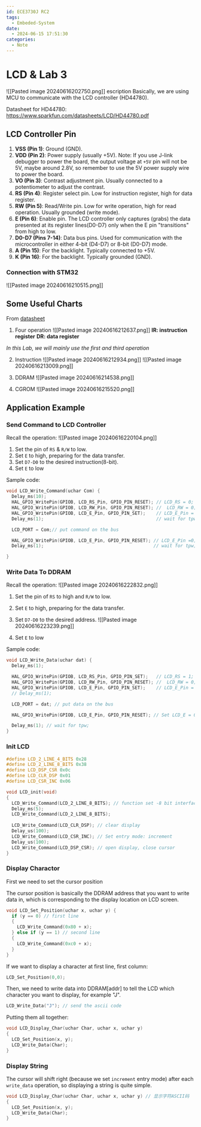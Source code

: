 ```yaml
---
id: ECE3730J RC2
tags:
  - Embeded-System
date:
  - 2024-06-15 17:51:30
categories:
  - Note
---
```

# LCD & Lab 3 

![[Pasted image 20240616202750.png]]
escription
Basically, we are using MCU to communicate with the LCD controller (HD44780).

Datasheet for HD44780: https://www.sparkfun.com/datasheets/LCD/HD44780.pdf

## LCD Controller Pin

1. **VSS (Pin 1)**: Ground (GND).
2. **VDD (Pin 2)**: Power supply (usually +5V).
	Note: If you use J-link debugger to power the board, the output voltage at `+5V` pin will not be 5V, maybe around 2.8V, so remember to use the 5V power supply wire to power the board.
1. **VO (Pin 3)**: Contrast adjustment pin. Usually connected to a potentiometer to adjust the contrast.
2. **RS (Pin 4)**: Register select pin. Low for instruction register, high for data register.
3. **RW (Pin 5)**: Read/Write pin. Low for write operation, high for read operation. Usually grounded (write mode).
4. **E (Pin 6)**: Enable pin. The LCD controller only captures (grabs) the data presented at its register lines(D0-D7) only when the E pin "transitions" from high to low.
5. **D0-D7 (Pins 7-14)**: Data bus pins. Used for communication with the microcontroller in either 4-bit (D4-D7) or 8-bit (D0-D7) mode.
6. **A (Pin 15)**: For the backlight. Typically connected to +5V.
7. **K (Pin 16)**: For the backlight. Typically grounded (GND).

### Connection with STM32
![[Pasted image 20240616210515.png]]

## Some Useful Charts
From [datasheet](https://www.sparkfun.com/datasheets/LCD/HD44780.pdf)

1. Four operation
![[Pasted image 20240616212637.png]]
**IR: instruction register**
**DR: data register**

*In this Lab, we will mainly use the first and third operation*

2. Instruction
![[Pasted image 20240616212934.png]]
![[Pasted image 20240616213009.png]]

3. DDRAM
![[Pasted image 20240616214538.png]]

4. CGROM
![[Pasted image 20240616215520.png]]

## Application Example

### Send Command to LCD Controller

Recall the operation:
![[Pasted image 20240616220104.png]]

1. Set the pin of `RS` & `R/W` to low.
2. Set `E` to high, preparing for the data transfer.
3. Set `D7-D0` to the desired instruction(8-bit).
4. Set `E` to low

Sample code:
```c
void LCD_Write_Command(uchar Com) {
  Delay_ms(10);
  HAL_GPIO_WritePin(GPIOB, LCD_RS_Pin, GPIO_PIN_RESET); // LCD_RS = 0;
  HAL_GPIO_WritePin(GPIOB, LCD_RW_Pin, GPIO_PIN_RESET); //	LCD_RW = 0;
  HAL_GPIO_WritePin(GPIOB, LCD_E_Pin, GPIO_PIN_SET);    // LCD_E_Pin = 1;
  Delay_ms(1);                                          // wait for tpw;

  LCD_PORT = Com;// put command on the bus

  HAL_GPIO_WritePin(GPIOB, LCD_E_Pin, GPIO_PIN_RESET); // LCD_E_Pin =0;
  Delay_ms(1);                                         // wait for tpw;

}

```

### Write Data To DDRAM

Recall the operation:
![[Pasted image 20240616222832.png]]

1. Set the pin of `RS` to high and `R/W` to low.
2. Set `E` to high, preparing for the data transfer.
3. Set `D7-D0` to the desired address.
	![[Pasted image 20240616223239.png]]
	
1. Set `E` to low

Sample code:
```c
void LCD_Write_Data(uchar dat) {
  Delay_ms(1);

  HAL_GPIO_WritePin(GPIOB, LCD_RS_Pin, GPIO_PIN_SET);   // LCD_RS = 1;
  HAL_GPIO_WritePin(GPIOB, LCD_RW_Pin, GPIO_PIN_RESET); //	LCD_RW = 0;
  HAL_GPIO_WritePin(GPIOB, LCD_E_Pin, GPIO_PIN_SET);    // LCD_E_Pin = 1;
  // Delay_ms(1);

  LCD_PORT = dat; // put data on the bus

  HAL_GPIO_WritePin(GPIOB, LCD_E_Pin, GPIO_PIN_RESET); // Set LCD_E = 0;

  Delay_ms(1); // wait for tpw;
}
```

### Init LCD
```c
#define LCD_2_LINE_4_BITS 0x28
#define LCD_2_LINE_8_BITS 0x38
#define LCD_DSP_CSR 0x0c
#define LCD_CLR_DSP 0x01 
#define LCD_CSR_INC 0x06

void LCD_init(void)
{
  LCD_Write_Command(LCD_2_LINE_8_BITS); // function set -8 bit interface
  Delay_ms(5);
  LCD_Write_Command(LCD_2_LINE_8_BITS); 
  
  LCD_Write_Command(LCD_CLR_DSP); // clear display
  Delay_us(100);
  LCD_Write_Command(LCD_CSR_INC); // Set entry mode: increment
  Delay_us(100);
  LCD_Write_Command(LCD_DSP_CSR); // open display, close cursor
}
```

### Display Charactor

First we need to set the cursor position

The cursor position is basically the DDRAM address that you want to write data in, which is corresponding to the display location on LCD screen.

```c
void LCD_Set_Position(uchar x, uchar y) {
  if (y == 0) // first line
  {
    LCD_Write_Command(0x80 + x);
  } else if (y == 1) // second line
  {
    LCD_Write_Command(0xc0 + x);
  }
}
```

If we want to display a character at first line, first column:
```c
LCD_Set_Position(0,0);
```

Then, we need to write data into DDRAM\[addr\] to tell the LCD which character you want to display, for example "J".
```c
LCD_Write_Data("J"); // send the ascii code
```

Putting them all together:
```c
void LCD_Display_Char(uchar Char, uchar x, uchar y)
{
  LCD_Set_Position(x, y);
  LCD_Write_Data(Char);
}
```

### Display String

The cursor will shift right (because we set `increment` entry mode) after each `write_data` operation, so displaying a string is quite simple.

```c
void LCD_Display_Char(uchar Char, uchar x, uchar y) // 显示字符ASCII码
{
  LCD_Set_Position(x, y);
  LCD_Write_Data(Char);
}
```